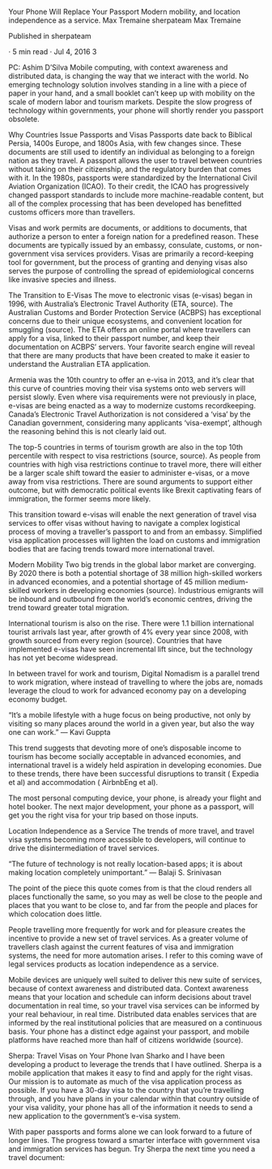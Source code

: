 Your Phone Will Replace Your Passport
Modern mobility, and location independence as a service.
Max Tremaine
sherpateam
Max Tremaine

Published in
sherpateam

·
5 min read
·
Jul 4, 2016
3







PC: Ashim D’Silva
Mobile computing, with context awareness and distributed data, is changing the way that we interact with the world. No emerging technology solution involves standing in a line with a piece of paper in your hand, and a small booklet can’t keep up with mobility on the scale of modern labor and tourism markets. Despite the slow progress of technology within governments, your phone will shortly render you passport obsolete.

Why Countries Issue Passports and Visas
Passports date back to Biblical Persia, 1400s Europe, and 1800s Asia, with few changes since. These documents are still used to identify an individual as belonging to a foreign nation as they travel. A passport allows the user to travel between countries without taking on their citizenship, and the regulatory burden that comes with it. In the 1980s, passports were standardized by the International Civil Aviation Organization (ICAO). To their credit, the ICAO has progressively changed passport standards to include more machine-readable content, but all of the complex processing that has been developed has benefitted customs officers more than travellers.

Visas and work permits are documents, or additions to documents, that authorize a person to enter a foreign nation for a predefined reason. These documents are typically issued by an embassy, consulate, customs, or non-government visa services providers. Visas are primarily a record-keeping tool for government, but the process of granting and denying visas also serves the purpose of controlling the spread of epidemiological concerns like invasive species and illness.

The Transition to E-Visas
The move to electronic visas (e-visas) began in 1996, with Australia’s Electronic Travel Authority (ETA, source). The Australian Customs and Border Protection Service (ACBPS) has exceptional concerns due to their unique ecosystems, and convenient location for smuggling (source). The ETA offers an online portal where travellers can apply for a visa, linked to their passport number, and keep their documentation on ACBPS’ servers. Your favorite search engine will reveal that there are many products that have been created to make it easier to understand the Australian ETA application.

Armenia was the 10th country to offer an e-visa in 2013, and it’s clear that this curve of countries moving their visa systems onto web servers will persist slowly. Even where visa requirements were not previously in place, e-visas are being enacted as a way to modernize customs recordkeeping. Canada’s Electronic Travel Authorization is not considered a ‘visa’ by the Canadian government, considering many applicants ‘visa-exempt’, although the reasoning behind this is not clearly laid out.

The top-5 countries in terms of tourism growth are also in the top 10th percentile with respect to visa restrictions (source, source). As people from countries with high visa restrictions continue to travel more, there will either be a larger scale shift toward the easier to administer e-visas, or a move away from visa restrictions. There are sound arguments to support either outcome, but with democratic political events like Brexit captivating fears of immigration, the former seems more likely.

This transition toward e-visas will enable the next generation of travel visa services to offer visas without having to navigate a complex logistical process of moving a traveller’s passport to and from an embassy. Simplified visa application processes will lighten the load on customs and immigration bodies that are facing trends toward more international travel.

Modern Mobility
Two big trends in the global labor market are converging. By 2020 there is both a potential shortage of 38 million high-skilled workers in advanced economies, and a potential shortage of 45 million medium-skilled workers in developing economies (source). Industrious emigrants will be inbound and outbound from the world’s economic centres, driving the trend toward greater total migration.

International tourism is also on the rise. There were 1.1 billion international tourist arrivals last year, after growth of 4% every year since 2008, with growth sourced from every region (source). Countries that have implemented e-visas have seen incremental lift since, but the technology has not yet become widespread.

In between travel for work and tourism, Digital Nomadism is a parallel trend to work migration, where instead of travelling to where the jobs are, nomads leverage the cloud to work for advanced economy pay on a developing economy budget.

“It’s a mobile lifestyle with a huge focus on being productive, not only by visiting so many places around the world in a given year, but also the way one can work.” — 
Kavi Guppta

This trend suggests that devoting more of one’s disposable income to tourism has become socially acceptable in advanced economies, and international travel is a widely held aspiration in developing economies. Due to these trends, there have been successful disruptions to transit (
Expedia
 et al) and accommodation (
AirbnbEng
 et al).

The most personal computing device, your phone, is already your flight and hotel booker. The next major development, your phone as a passport, will get you the right visa for your trip based on those inputs.

Location Independence as a Service
The trends of more travel, and travel visa systems becoming more accessible to developers, will continue to drive the disintermediation of travel services.

“The future of technology is not really location-based apps; it is about making location completely unimportant.” — 
Balaji S. Srinivasan

The point of the piece this quote comes from is that the cloud renders all places functionally the same, so you may as well be close to the people and places that you want to be close to, and far from the people and places for which colocation does little.

People travelling more frequently for work and for pleasure creates the incentive to provide a new set of travel services. As a greater volume of travellers clash against the current features of visa and immigration systems, the need for more automation arises. I refer to this coming wave of legal services products as location independence as a service.

Mobile devices are uniquely well suited to deliver this new suite of services, because of context awareness and distributed data. Context awareness means that your location and schedule can inform decisions about travel documentation in real time, so your travel visa services can be informed by your real behaviour, in real time. Distributed data enables services that are informed by the real institutional policies that are measured on a continuous basis. Your phone has a distinct edge against your passport, and mobile platforms have reached more than half of citizens worldwide (source).

Sherpa: Travel Visas on Your Phone
Ivan Sharko
 and I have been developing a product to leverage the trends that I have outlined. Sherpa is a mobile application that makes it easy to find and apply for the right visas. Our mission is to automate as much of the visa application process as possible. If you have a 30-day visa to the country that you’re travelling through, and you have plans in your calendar within that country outside of your visa validity, your phone has all of the information it needs to send a new application to the government’s e-visa system.

With paper passports and forms alone we can look forward to a future of longer lines. The progress toward a smarter interface with government visa and immigration services has begun. Try Sherpa the next time you need a travel document:
